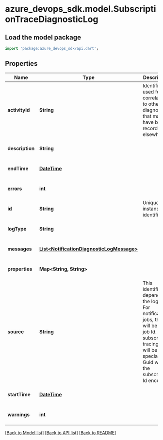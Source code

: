 # azure_devops_sdk.model.SubscriptionTraceDiagnosticLog

## Load the model package
```dart
import 'package:azure_devops_sdk/api.dart';
```

## Properties
Name | Type | Description | Notes
------------ | ------------- | ------------- | -------------
**activityId** | **String** | Identifier used for correlating to other diagnostics that may have been recorded elsewhere. | [optional] [default to null]
**description** | **String** |  | [optional] [default to null]
**endTime** | [**DateTime**](DateTime.md) |  | [optional] [default to null]
**errors** | **int** |  | [optional] [default to null]
**id** | **String** | Unique instance identifier. | [optional] [default to null]
**logType** | **String** |  | [optional] [default to null]
**messages** | [**List&lt;NotificationDiagnosticLogMessage&gt;**](NotificationDiagnosticLogMessage.md) |  | [optional] [default to []]
**properties** | **Map&lt;String, String&gt;** |  | [optional] [default to {}]
**source** | **String** | This identifier depends on the logType.  For notification jobs, this will be the job Id. For subscription tracing, this will be a special root Guid with the subscription Id encoded. | [optional] [default to null]
**startTime** | [**DateTime**](DateTime.md) |  | [optional] [default to null]
**warnings** | **int** |  | [optional] [default to null]

[[Back to Model list]](../README.md#documentation-for-models) [[Back to API list]](../README.md#documentation-for-api-endpoints) [[Back to README]](../README.md)


